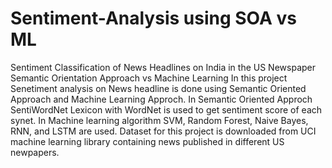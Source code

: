 # Sentiment-Analysis using SOA vs ML
Sentiment Classification of News Headlines on India in the US Newspaper Semantic Orientation Approach vs Machine Learning
In this project Senetiment analysis on News headline is done using Semantic Oriented Approach and Machine Learning Approch.
In Semantic Oriented Approch SentiWordNet Lexicon with WordNet is used to get sentiment score of each synet.
In Machine learning algorithm SVM, Random Forest, Naive Bayes, RNN, and LSTM are used.
Dataset for this project is downloaded from UCI machine learning library containing news published in different US newpapers.
